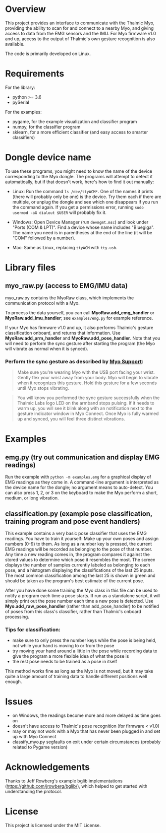 # Overview

This project provides an interface to communicate with the Thalmic Myo,
providing the ability to scan for and connect to a nearby Myo, and giving access
to data from the EMG sensors and the IMU. For Myo firmware v1.0 and up, access
to the output of Thalmic's own gesture recognition is also available.

The code is primarily developed on Linux.


# Requirements

For the library:
- python >= 3.6
- pySerial

For the examples:
- pygame, for the example visualization and classifier program
- numpy, for the classifier program
- sklearn, for a more efficient classifier (and easy access to smarter classifiers)


# Dongle device name

To use these programs, you might need to know the name of the device
corresponding to the Myo dongle. The programs will attempt to detect it
automatically, but if that doesn't work, here's how to find it out manually:

- Linux: Run the command `ls /dev/ttyACM*`. One of the names it prints (there
  will probably only be one) is the device. Try them each if there are multiple,
  or unplug the dongle and see which one disappears if you run the command
  again. If you get a permissions error, running `sudo usermod -aG dialout
  $USER` will probably fix it.

- Windows: Open Device Manager (run `devmgmt.msc`) and look under "Ports (COM &
  LPT)". Find a device whose name includes "Bluegiga". The name you need is in
  parentheses at the end of the line (it will be "COM" followed by a number).

- Mac: Same as Linux, replacing `ttyACM` with `tty.usb`.


# Library files

## myo_raw.py (access to EMG/IMU data)

myo_raw.py contains the MyoRaw class, which implements the communication
protocol with a Myo.

To process the data yourself, you can call **MyoRaw.add_emg_handler** or
**MyoRaw.add_imu_handler**; see `examples/emg.py` for example reference.

If your Myo has firmware v1.0 and up, it also performs Thalmic's gesture
classification onboard, and returns that information. Use
**MyoRaw.add_arm_handler** and **MyoRaw.add_pose_handler**. Note that you
will need to perform the sync gesture after starting the program (the Myo will
vibrate as normal when it is synced).

### Perform the sync gesture as described by [Myo Support](https://support.getmyo.com/hc/en-us/articles/200755509-How-to-perform-the-sync-gesture):

> Make sure you're wearing Myo with the USB port facing your wrist. Gently flex
> your wrist away from your body. Myo will begin to vibrate when it recognizes
> this gesture. Hold this gesture for a few seconds until Myo stops vibrating.

> You will know you performed the sync gesture successfully when the Thalmic
> Labs logo LED on the armband stops pulsing. If it needs to warm up, you will
> see it blink along with an notification next to the gesture indicator window
> in Myo Connect. Once Myo is fully warmed up and synced, you will feel three
> distinct vibrations.


# Examples

## emg.py (try out communication and display EMG readings)

Run the example with `python -m examples.emg` for a graphical
display of EMG readings as they come in. A command-line argument is interpreted
as the device name for the dongle; no argument means to auto-detect. You can
also press 1, 2, or 3 on the keyboard to make the Myo perform a short, medium,
or long vibration.

## classification.py (example pose classification, training program and pose event handlers)

This example contains a very basic pose classifier that uses the EMG
readings. You have to train it yourself: Make up your own poses and assign
numbers (0-9) to them. As long as a number key is pressed, the current EMG
readings will be recorded as belonging to the pose of that number. Any time a
new reading comes in, the program compares it against the stored values to
determine which pose it resembles the most. The screen displays the number of
samples currently labeled as belonging to each pose, and a histogram displaying
the classifications of the last 25 inputs. The most common classification among
the last 25 is shown in green and should be taken as the program's best estimate
of the current pose.

After you have done some training the Myo class in this file can
be used to notify a program each time a pose starts. If run as a standalone
script, it will simply print out the pose number each time a new pose is
detected. Use **Myo.add_raw_pose_handler** (rather than add_pose_handler) to be
notified of poses from this class's classifier, rather than Thalmic's onboard
processing.

### Tips for classification:

- make sure to only press the number keys while the pose is being held, not
  while your hand is moving to or from the pose
- try moving your hand around a little in the pose while recording data to give
  the program a more flexible idea of what the pose is
- the rest pose needs to be trained as a pose in itself

This method works fine as long as the Myo is not moved, but it may
take quite a large amount of training data to handle different positions well
enough.


# Issues

- on Windows, the readings become more and more delayed as time goes on
- doesn't have access to Thalmic's pose recognition (for firmware < v1.0)
- may or may not work with a Myo that has never been plugged in and set up with
  Myo Connect
- classify_myo.py segfaults on exit under certain circumstances (probably
  related to Pygame version)


# Acknowledgements

Thanks to Jeff Rowberg's example bglib implementations
(https://github.com/jrowberg/bglib/), which helped to get started with
understanding the protocol.


# License

This project is licensed under the MIT License.
